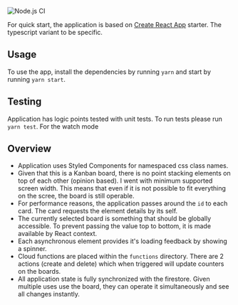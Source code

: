 ![Node.js CI](https://github.com/adamgajzlerowicz/tasks-app-demo/workflows/Node.js%20CI/badge.svg)

For quick start, the application is based on [Create React App](https://create-react-app.dev/docs/adding-typescript) starter. The typescript variant to be specific.

## Usage

To use the app, install the dependencies by running `yarn` and start by running `yarn start`.

## Testing

Application has logic points tested with unit tests. To run tests please run `yarn test`. For the watch mode

## Overview
* Application uses Styled Components for namespaced css class names.
* Given that this is a Kanban board, there is no point stacking elements on top of each other (opinion based). I went with minimum supported screen width. This means that even if it is not possible to fit everything on the scree, the board is still operable.
* For performance reasons, the application passes around the `id` to each card. The card requests the element details by its self.
* The currently selected board is something that should be globally accessible. To prevent passing the value top to bottom, it is made available by React context.
* Each asynchronous element provides it's loading feedback by showing a spinner.
* Cloud functions are placed within the `functions` directory. There are 2 actions (create and delete) which when triggered will update counters on the boards.
* All application state is fully synchronized with the firestore. Given multiple uses use the board, they can operate it simultaneously and see all changes instantly.
